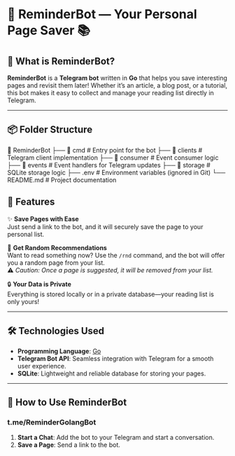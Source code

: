 # 📝 **ReminderBot** — Your Personal Page Saver 📚

## 🤖 **What is ReminderBot?**

**ReminderBot** is a **Telegram bot** written in **Go** that helps you save interesting pages and revisit them later! Whether it’s an article, a blog post, or a tutorial, this bot makes it easy to collect and manage your reading list directly in Telegram.  

---

## 📦 **Folder Structure**

📂 ReminderBot ├── 📂 cmd # Entry point for the bot ├── 📂 clients # Telegram client implementation ├── 📂 consumer # Event consumer logic ├── 📂 events # Event handlers for Telegram updates ├── 📂 storage # SQLite storage logic ├── .env # Environment variables (ignored in Git) └── README.md # Project documentation

## 🎯 **Features**

✨ **Save Pages with Ease**  
Just send a link to the bot, and it will securely save the page to your personal list.  

🎲 **Get Random Recommendations**  
Want to read something now? Use the `/rnd` command, and the bot will offer you a random page from your list.  
⚠️ *Caution: Once a page is suggested, it will be removed from your list.*  

🔒 **Your Data is Private**  
Everything is stored locally or in a private database—your reading list is only yours!  

---

## 🛠️ **Technologies Used**

- **Programming Language**: [Go](https://go.dev/)  
- **Telegram Bot API**: Seamless integration with Telegram for a smooth user experience.  
- **SQLite**: Lightweight and reliable database for storing your pages.  

---

## 🚀 **How to Use ReminderBot**
### t.me/ReminderGolangBot

1. **Start a Chat**: Add the bot to your Telegram and start a conversation.  
2. **Save a Page**: Send a link to the bot.

